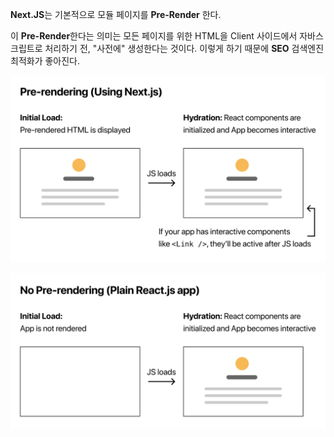 **Next.JS**는 기본적으로 모듈 페이지를 **Pre-Render** 한다.

이 **Pre-Render**한다는 의미는 모든 페이지를 위한 HTML을 Client 사이드에서 자바스크립트로 처리하기 전, "사전에" 생성한다는 것이다.  이렇게 하기 때문에 **SEO** 검색엔진 최적화가 좋아진다.

![pre-rendering.png](../../img/pre-rendering.png)

![image.png](../../img/no-pre-rendering.png)